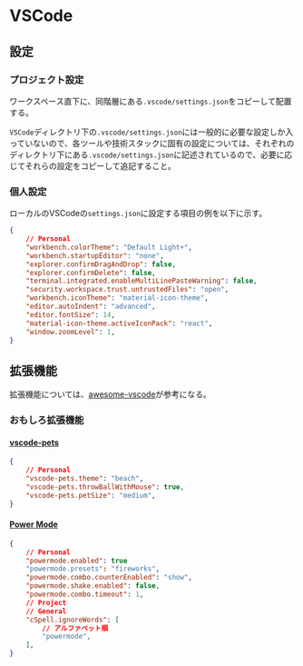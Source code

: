 # VSCode

## 設定

### プロジェクト設定

ワークスペース直下に、同階層にある`.vscode/settings.json`をコピーして配置する。

`VSCode`ディレクトリ下の`.vscode/settings.json`には一般的に必要な設定しか入っていないので、各ツールや技術スタックに固有の設定については、それぞれのディレクトリ下にある`.vscode/settings.json`に記述されているので、必要に応じてそれらの設定をコピーして追記すること。

### 個人設定

ローカルのVSCodeの`settings.json`に設定する項目の例を以下に示す。

```json
{
    // Personal
    "workbench.colorTheme": "Default Light+",
    "workbench.startupEditor": "none",
    "explorer.confirmDragAndDrop": false,
    "explorer.confirmDelete": false,
    "terminal.integrated.enableMultiLinePasteWarning": false,
    "security.workspace.trust.untrustedFiles": "open",
    "workbench.iconTheme": "material-icon-theme",
    "editor.autoIndent": "advanced",
    "editor.fontSize": 14,
    "material-icon-theme.activeIconPack": "react",
    "window.zoomLevel": 1,
}
```

## 拡張機能

拡張機能については、[awesome-vscode](https://github.com/viatsko/awesome-vscode)が参考になる。

### おもしろ拡張機能

#### [vscode-pets](https://marketplace.visualstudio.com/items?itemName=tonybaloney.vscode-pets)

```json
{
    // Personal
    "vscode-pets.theme": "beach",
    "vscode-pets.throwBallWithMouse": true,
    "vscode-pets.petSize": "medium",
}
```

#### [Power Mode](https://marketplace.visualstudio.com/items?itemName=hoovercj.vscode-power-mode)

```json
{
    // Personal
    "powermode.enabled": true
    "powermode.presets": "fireworks",
    "powermode.combo.counterEnabled": "show",
    "powermode.shake.enabled": false,
    "powermode.combo.timeout": 1,
    // Project
    // General
    "cSpell.ignoreWords": [
        // アルファベット順
        "powermode",
    ],
}
```
